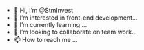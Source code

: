 - 👋 Hi, I’m @StmInvest
- 👀 I’m interested in front-end development...
- 🌱 I’m currently learning ...
- 💞️ I’m looking to collaborate on team work...
- 📫 How to reach me ...

<!---
StmInvest/StmInvest is a ✨ special ✨ repository because its `README.md` (this file) appears on your GitHub profile.
You can click the Preview link to take a look at your changes.
--->
